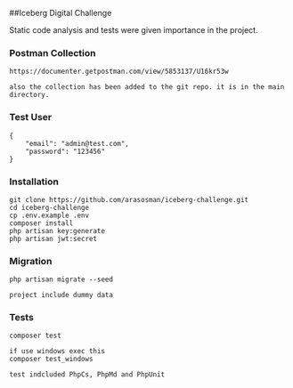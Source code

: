 ##Iceberg Digital Challenge

Static code analysis and tests were given importance in the project.

### Postman Collection
    https://documenter.getpostman.com/view/5853137/U16kr53w

    also the collection has been added to the git repo. it is in the main directory.
### Test User
    {
        "email": "admin@test.com",
        "password": "123456"
    }

    
### Installation

    git clone https://github.com/arasosman/iceberg-challenge.git
	cd iceberg-challenge
	cp .env.example .env 
    composer install
    php artisan key:generate
    php artisan jwt:secret

### Migration
    php artisan migrate --seed

    project include dummy data

### Tests
    composer test

    if use windows exec this 
    composer test_windows

    test indcluded PhpCs, PhpMd and PhpUnit
